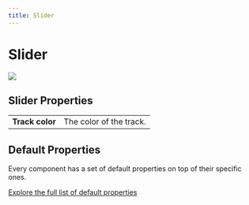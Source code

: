 ```yaml
---
title: Slider
---
```

# Slider



![](/docs/slider.png)

## Slider Properties

|                 |                         |
|-----------------|-------------------------|
| **Track color** | The color of the track. |


## Default Properties

Every component has a set of default properties on top of their specific ones.

[Explore the full list of default properties](/docs/components)